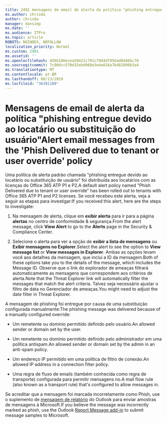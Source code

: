 ```yaml
---
title: 2491 mensagens de email de alerta da política "phishing entregue devido ao locatário ou substituição do usuário"
ms.author: chrisda
author: chrisda
manager: dansimp
ms.date: ''
ms.audience: ITPro
ms.topic: article
ROBOTS: NOINDEX, NOFOLLOW
localization_priority: Normal
ms.custom: 2491
ms.assetid: ''
ms.openlocfilehash: 456b186ecea59422c791c79d4df056ad8446bc70
ms.sourcegitcommit: 7c90dcc570d32ebd968e3e4e816a7b482890b3a4
ms.translationtype: MT
ms.contentlocale: pt-BR
ms.lasthandoff: 08/13/2019
ms.locfileid: "36391100"
---
```

# <a name="alert-email-messages-from-the-phish-delivered-due-to-tenant-or-user-override-policy"></a><span data-ttu-id="9aeb3-102">Mensagens de email de alerta da política "phishing entregue devido ao locatário ou substituição do usuário"</span><span class="sxs-lookup"><span data-stu-id="9aeb3-102">Alert email messages from the 'Phish Delivered due to tenant or user override' policy</span></span>

<span data-ttu-id="9aeb3-103">Uma política de alerta padrão chamada "phishing entregue devido ao locatário ou substituição de usuário" foi distribuída aos locatários com as licenças do Office 365 ATP P1 e P2.</span><span class="sxs-lookup"><span data-stu-id="9aeb3-103">A default alert policy named "Phish Delivered due to tenant or user override" has been rolled out to tenants with Office 365 ATP P1 and P2 licenses.</span></span> <span data-ttu-id="9aeb3-104">Se você recebeu este alerta, veja a seguir as etapas para investigar:</span><span class="sxs-lookup"><span data-stu-id="9aeb3-104">If you received this alert, here are the steps to investigate:</span></span>

1. <span data-ttu-id="9aeb3-105">Na mensagem de alerta, clique em **exibir alerta** para ir para a página **alertas** no centro de conformidade & segurança.</span><span class="sxs-lookup"><span data-stu-id="9aeb3-105">From the alert message, click **View Alert** to go to the **Alerts** page in the Security & Compliance Center.</span></span>

2. <span data-ttu-id="9aeb3-106">Selecione o alerta para ver a opção de **exibir a lista de mensagens** ou **Exibir mensagens no Explorer**.</span><span class="sxs-lookup"><span data-stu-id="9aeb3-106">Select the alert to see the option to **View message list** or **View messages in Explorer**.</span></span> <span data-ttu-id="9aeb3-107">Ambas as opções levam você aos detalhes da mensagem, que inclui a ID da mensagem.</span><span class="sxs-lookup"><span data-stu-id="9aeb3-107">Both of these options take you to the details of the message, which includes the Message ID.</span></span> <span data-ttu-id="9aeb3-108">Observe que o link do explorador de ameaças filtrará automaticamente as mensagens que correspondem aos critérios de alerta.</span><span class="sxs-lookup"><span data-stu-id="9aeb3-108">Note that the Threat Explorer link will automatically filter the messages that match the alert criteria.</span></span> <span data-ttu-id="9aeb3-109">Talvez seja necessário ajustar o filtro de data no Gerenciador de ameaças.</span><span class="sxs-lookup"><span data-stu-id="9aeb3-109">You might need to adjust the date filter in Threat Explorer.</span></span>

<span data-ttu-id="9aeb3-110">A mensagem de phishing foi entregue por causa de uma substituição configurada manualmente:</span><span class="sxs-lookup"><span data-stu-id="9aeb3-110">The phishing message was delivered because of a manually configured override:</span></span>

- <span data-ttu-id="9aeb3-111">Um remetente ou domínio permitido definido pelo usuário.</span><span class="sxs-lookup"><span data-stu-id="9aeb3-111">An allowed sender or domain set by the user.</span></span>

- <span data-ttu-id="9aeb3-112">Um remetente ou domínio permitido definido pelo administrador em uma política antispam.</span><span class="sxs-lookup"><span data-stu-id="9aeb3-112">An allowed sender or domain set by the admin in an anti-spam policy.</span></span>

- <span data-ttu-id="9aeb3-113">Um endereço IP permitido em uma política de filtro de conexão.</span><span class="sxs-lookup"><span data-stu-id="9aeb3-113">An allowed IP address in a connection filter policy.</span></span>

- <span data-ttu-id="9aeb3-114">Uma regra de fluxo de emails (também conhecida como regra de transporte) configurada para permitir mensagens no.</span><span class="sxs-lookup"><span data-stu-id="9aeb3-114">A mail flow rule (also known as a transport rule) that's configured to allow messages in.</span></span>

<span data-ttu-id="9aeb3-115">Se acreditar que a mensagem foi marcada incorretamente como Phish, use o suplemento de [mensagem de relatório](https://support.office.com/article/b5caa9f1-cdf3-4443-af8c-ff724ea719d2) do Outlook para enviar amostras de mensagens à Microsoft.</span><span class="sxs-lookup"><span data-stu-id="9aeb3-115">If you believe the message was incorrectly marked as phish, use the Outlook [Report Message add-in](https://support.office.com/article/b5caa9f1-cdf3-4443-af8c-ff724ea719d2) to submit message samples to Microsoft.</span></span>
